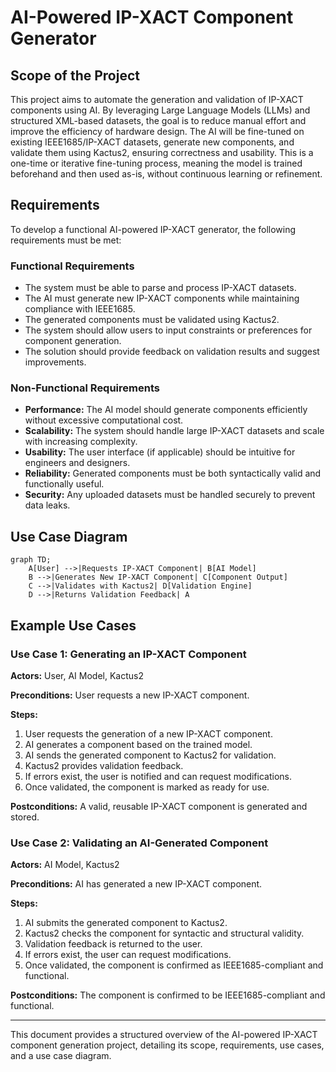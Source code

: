 # AI-Powered IP-XACT Component Generator

## Scope of the Project
This project aims to automate the generation and validation of IP-XACT components using AI. By leveraging Large Language Models (LLMs) and structured XML-based datasets, the goal is to reduce manual effort and improve the efficiency of hardware design. The AI will be fine-tuned on existing IEEE1685/IP-XACT datasets, generate new components, and validate them using Kactus2, ensuring correctness and usability. This is a one-time or iterative fine-tuning process, meaning the model is trained beforehand and then used as-is, without continuous learning or refinement.

## Requirements
To develop a functional AI-powered IP-XACT generator, the following requirements must be met:

### Functional Requirements
- The system must be able to parse and process IP-XACT datasets.
- The AI must generate new IP-XACT components while maintaining compliance with IEEE1685.
- The generated components must be validated using Kactus2.
- The system should allow users to input constraints or preferences for component generation.
- The solution should provide feedback on validation results and suggest improvements.

### Non-Functional Requirements
- **Performance:** The AI model should generate components efficiently without excessive computational cost.
- **Scalability:** The system should handle large IP-XACT datasets and scale with increasing complexity.
- **Usability:** The user interface (if applicable) should be intuitive for engineers and designers.
- **Reliability:** Generated components must be both syntactically valid and functionally useful.
- **Security:** Any uploaded datasets must be handled securely to prevent data leaks.

## Use Case Diagram

```mermaid
graph TD;
    A[User] -->|Requests IP-XACT Component| B[AI Model]
    B -->|Generates New IP-XACT Component| C[Component Output]
    C -->|Validates with Kactus2| D[Validation Engine]
    D -->|Returns Validation Feedback| A
```

## Example Use Cases

### Use Case 1: Generating an IP-XACT Component
**Actors:** User, AI Model, Kactus2

**Preconditions:** User requests a new IP-XACT component.

**Steps:**
1. User requests the generation of a new IP-XACT component.
2. AI generates a component based on the trained model.
3. AI sends the generated component to Kactus2 for validation.
4. Kactus2 provides validation feedback.
5. If errors exist, the user is notified and can request modifications.
6. Once validated, the component is marked as ready for use.

**Postconditions:** A valid, reusable IP-XACT component is generated and stored.

### Use Case 2: Validating an AI-Generated Component
**Actors:** AI Model, Kactus2

**Preconditions:** AI has generated a new IP-XACT component.

**Steps:**
1. AI submits the generated component to Kactus2.
2. Kactus2 checks the component for syntactic and structural validity.
3. Validation feedback is returned to the user.
4. If errors exist, the user can request modifications.
5. Once validated, the component is confirmed as IEEE1685-compliant and functional.

**Postconditions:** The component is confirmed to be IEEE1685-compliant and functional.

---
This document provides a structured overview of the AI-powered IP-XACT component generation project, detailing its scope, requirements, use cases, and a use case diagram.
